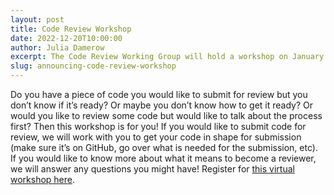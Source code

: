```yaml
---
layout: post
title: Code Review Workshop
date: 2022-12-20T10:00:00
author: Julia Damerow
excerpt: The Code Review Working Group will hold a workshop on January 18, 2023 at 11am ET/5pm CET.
slug: announcing-code-review-workshop
---
```


Do you have a piece of code you would like to submit for review but you don’t know if it’s ready? Or maybe you don’t know how to get it ready? Or would you like to review some code but would like to talk about the process first? Then this workshop is for you! If you would like to submit code for review, we will work with you to get your code in shape for submission (make sure it’s on GitHub, go over what is needed for the submission, etc). If you would like to know more about what it means to become a reviewer, we will answer any questions you might have! Register for [this virtual workshop here](https://asu.zoom.us/meeting/register/tZYkdu2qqj0uHdJErFAmxVjQVtyjS0gE9iiu).


